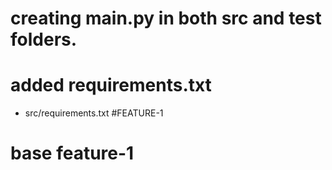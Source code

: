 # creating main.py in both src and test folders.

# added requirements.txt 
* src/requirements.txt
#FEATURE-1
# base feature-1
